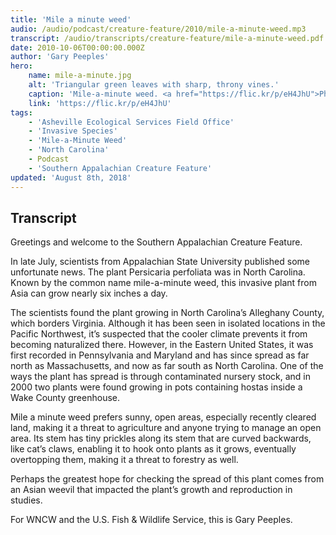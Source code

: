 ```yaml
---
title: 'Mile a minute weed'
audio: /audio/podcast/creature-feature/2010/mile-a-minute-weed.mp3
transcript: /audio/transcripts/creature-feature/mile-a-minute-weed.pdf
date: 2010-10-06T00:00:00.000Z
author: 'Gary Peeples'
hero:
    name: mile-a-minute.jpg
    alt: 'Triangular green leaves with sharp, throny vines.'
    caption: 'Mile-a-minute weed. <a href="https://flic.kr/p/eH4JhU">Photo</a> by John Beetham, CC BY-NC-SA 2.0.'
    link: 'https://flic.kr/p/eH4JhU'
tags:
    - 'Asheville Ecological Services Field Office'
    - 'Invasive Species'
    - 'Mile-a-Minute Weed'
    - 'North Carolina'
    - Podcast
    - 'Southern Appalachian Creature Feature'
updated: 'August 8th, 2018'
---
```


## Transcript

Greetings and welcome to the Southern Appalachian Creature Feature.

In late July, scientists from Appalachian State University published some unfortunate news.  The plant Persicaria perfoliata was in North Carolina. Known by the common name mile-a-minute weed, this invasive plant from Asia can grow nearly six inches a day.

The scientists found the plant growing in North Carolina’s Alleghany County, which borders Virginia. Although it has been seen in isolated locations in the Pacific Northwest, it’s suspected that the cooler climate prevents it from becoming naturalized there. However, in the Eastern United States, it was first recorded in Pennsylvania and Maryland and has since spread as far north as Massachusetts, and now as far south as North Carolina. One of the ways the plant has spread is through contaminated nursery stock, and in 2000 two plants were found growing in pots containing hostas inside a Wake County greenhouse.

Mile a minute weed prefers sunny, open areas, especially recently cleared land, making it a threat to agriculture and anyone trying to manage an open area. Its stem has tiny prickles along its stem that are curved backwards, like cat’s claws, enabling it to hook onto plants as it grows, eventually overtopping them, making it a threat to forestry as well. 

Perhaps the greatest hope for checking the spread of this plant comes from an Asian weevil  that impacted the plant’s growth and reproduction in studies.

For WNCW and the U.S. Fish & Wildlife Service, this is Gary Peeples.